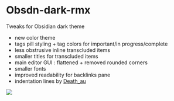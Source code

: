 # Obsdn-dark-rmx
Tweaks for Obsidian dark theme

* new color theme
* tags pill styling + tag colors for important/in progress/complete
* less obstrusive inline transcluded items 
* smaller titles for transcluded items
* main editor GUI : flattened + removed rounded corners 
* smaller fonts
* improved readability for backlinks pane
* indentation lines by [Death_au](https://github.com/deathau)

![](https://github.com/cannibalox/Obsdn-dark-rmx/blob/master/Obsdn-Dark-Rmx.png)
